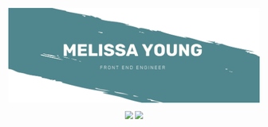![banner](https://github.com/melissay94/melissay94/blob/master/githubBanner.jpg)
<p align='center'>
<img src="https://github-readme-stats.vercel.app/api?username=melissay94&show_icons=true&title_color=50878E&icon_color=7C3693&line_height=27">
<img src="https://github-readme-stats.vercel.app/api/top-langs/?username=melissay94&title_color=50878E&icon_color=7C3693&hide=html,java">
</p>  
<!--
**melissay94/melissay94** is a ✨ _special_ ✨ repository because its `README.md` (this file) appears on your GitHub profile.

Here are some ideas to get you started:

- 🔭 I’m currently working on ...
- 🌱 I’m currently learning ...
- 👯 I’m looking to collaborate on ...
- 🤔 I’m looking for help with ...
- 💬 Ask me about ...
- 📫 How to reach me: ...
- 😄 Pronouns: ...
- ⚡ Fun fact: ...
-->
